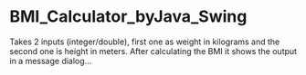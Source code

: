 # BMI_Calculator_byJava_Swing
Takes 2 inputs (integer/double), first one as weight in kilograms and the second one is height in meters. After calculating the BMI it shows the output in a message dialog...
